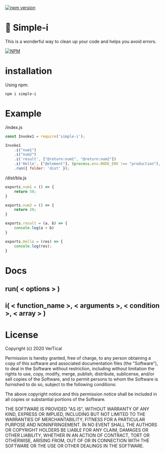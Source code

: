 ﻿
[![npm version](https://badge.fury.io/js/simple-i.svg)](https://badge.fury.io/js/simple-i)
# :milky_way: Simple-i

This is a wonderful way to clean up your code and helps you avoid errors.

[![NPM](https://nodei.co/npm/simple-i.png?downloads=true&downloadRank=true&stars=true)](https://nodei.co/npm/simple-i/)

# installation


Using npm:
```shell
npm i simple-i
```

# Example

/index.js
```javascript
const Invoke1 = require('simple-i');

Invoke1
    .i("num1")
    .i("num2")
    .i('result', ["@return:num1", "@return:num2"])
    .i('Hello', ["@element"], (process.env.NODE_ENV !== "production"), ["Hello", "World"])
    .run({ folder: 'dist' });
```

/dist/bla.js
```javascript
exports.num1 = () => {
    return 50;
}

exports.num2 = () => {
    return 20;
}

exports.result = (a, b) => {
    console.log(a + b)
}

exports.Hello = (res) => {
    console.log(res);
}
```

# Docs

## run( < options > )
 
## i( < function_name >, < arguments >, < condition >, < array > )

# License

Copyright (c) 2020 VerTical

Permission is hereby granted, free of charge, to any person obtaining a copy
of this software and associated documentation files (the "Software"), to deal
in the Software without restriction, including without limitation the rights
to use, copy, modify, merge, publish, distribute, sublicense, and/or sell
copies of the Software, and to permit persons to whom the Software is
furnished to do so, subject to the following conditions:

The above copyright notice and this permission notice shall be included in all
copies or substantial portions of the Software.

THE SOFTWARE IS PROVIDED "AS IS", WITHOUT WARRANTY OF ANY KIND, EXPRESS OR
IMPLIED, INCLUDING BUT NOT LIMITED TO THE WARRANTIES OF MERCHANTABILITY,
FITNESS FOR A PARTICULAR PURPOSE AND NONINFRINGEMENT. IN NO EVENT SHALL THE
AUTHORS OR COPYRIGHT HOLDERS BE LIABLE FOR ANY CLAIM, DAMAGES OR OTHER
LIABILITY, WHETHER IN AN ACTION OF CONTRACT, TORT OR OTHERWISE, ARISING FROM,
OUT OF OR IN CONNECTION WITH THE SOFTWARE OR THE USE OR OTHER DEALINGS IN THE
SOFTWARE.
